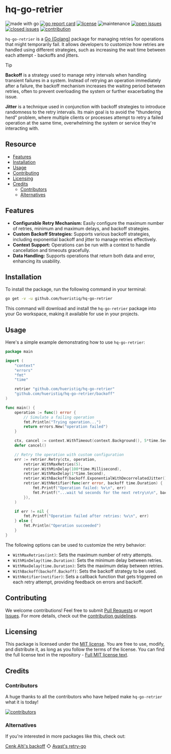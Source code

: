 # hq-go-retrier

![made with go](https://img.shields.io/badge/made%20with-Go-1E90FF.svg) [![go report card](https://goreportcard.com/badge/github.com/hueristiq/xsubfind3r)](https://goreportcard.com/report/github.com/hueristiq/hq-go-retrier) [![license](https://img.shields.io/badge/license-MIT-gray.svg?color=1E90FF)](https://github.com/hueristiq/hq-go-retrier/blob/master/LICENSE) ![maintenance](https://img.shields.io/badge/maintained%3F-yes-1E90FF.svg) [![open issues](https://img.shields.io/github/issues-raw/hueristiq/hq-go-retrier.svg?style=flat&color=1E90FF)](https://github.com/hueristiq/hq-go-retrier/issues?q=is:issue+is:open) [![closed issues](https://img.shields.io/github/issues-closed-raw/hueristiq/hq-go-retrier.svg?style=flat&color=1E90FF)](https://github.com/hueristiq/hq-go-retrier/issues?q=is:issue+is:closed) [![contribution](https://img.shields.io/badge/contributions-welcome-1E90FF.svg)](https://github.com/hueristiq/hq-go-retrier/blob/master/CONTRIBUTING.md)

`hq-go-retrier` is a [Go (Golang)](http://golang.org/) package for managing retries for operations that might temporarily fail. It allows developers to customize how retries are handled using different strategies, such as increasing the wait time between each attempt - backoffs and jitters.

> [!TIP]
> **Backoff** is a strategy used to manage retry intervals when handling transient failures in a system. Instead of retrying an operation immediately after a failure, the backoff mechanism increases the waiting period between retries, often to prevent overloading the system or further exacerbating the issue.
>
> **Jitter** is a technique used in conjunction with backoff strategies to introduce randomness to the retry intervals. Its main goal is to avoid the "thundering herd" problem, where multiple clients or processes attempt to retry a failed operation at the same time, overwhelming the system or service they're interacting with.

## Resource

* [Features](#features)
* [Installation](#installation)
* [Usage](#usage)
* [Contributing](#contributing)
* [Licensing](#licensing)
* [Credits](#credits)
	* [Contributors](#contributors)
	* [Alternatives](#alternatives)

## Features

* **Configurable Retry Mechanism:** Easily configure the maximum number of retries, minimum and maximum delays, and backoff strategies.
* **Custom Backoff Strategies:** Supports various backoff strategies, including exponential backoff and jitter to manage retries effectively.
* **Context Support:** Operations can be run with a context to handle cancellation and timeouts gracefully.
* **Data Handling:** Supports operations that return both data and error, enhancing its usability.

## Installation

To install the package, run the following command in your terminal:

```bash
go get -v -u github.com/hueristiq/hq-go-retrier
```

This command will download and install the `hq-go-retrier` package into your Go workspace, making it available for use in your projects.

## Usage

Here's a simple example demonstrating how to use `hq-go-retrier`:

```go
package main

import (
	"context"
	"errors"
	"fmt"
	"time"

	retrier "github.com/hueristiq/hq-go-retrier"
	"github.com/hueristiq/hq-go-retrier/backoff"
)

func main() {
	operation := func() error {
		// Simulate a failing operation
		fmt.Println("Trying operation...")
		return errors.New("operation failed")
	}

	ctx, cancel := context.WithTimeout(context.Background(), 5*time.Second)
	defer cancel()

	// Retry the operation with custom configuration
	err := retrier.Retry(ctx, operation,
		retrier.WithMaxRetries(5),
		retrier.WithMinDelay(100*time.Millisecond),
		retrier.WithMaxDelay(1*time.Second),
		retrier.WithBackoff(backoff.ExponentialWithDecorrelatedJitter()),
		retrier.WithNotifier(func(err error, backoff time.Duration) {
			fmt.Printf("Operation failed: %v\n", err)
			fmt.Printf("...wait %d seconds for the next retry\n\n", backoff)
		}),
	)

	if err != nil {
		fmt.Printf("Operation failed after retries: %v\n", err)
	} else {
		fmt.Println("Operation succeeded")
	}
}
```

The following options can be used to customize the retry behavior:

* `WithMaxRetries(int)`: Sets the maximum number of retry attempts.
* `WithMinDelay(time.Duration)`: Sets the minimum delay between retries.
* `WithMaxDelay(time.Duration)`: Sets the maximum delay between retries.
* `WithBackoff(backoff.Backoff)`: Sets the backoff strategy to be used.
* `WithNotifier(notifier)`: Sets a callback function that gets triggered on each retry attempt, providing feedback on errors and backoff.

## Contributing

We welcome contributions! Feel free to submit [Pull Requests](https://github.com/hueristiq/hq-go-retrier/pulls) or report [Issues](https://github.com/hueristiq/hq-go-retrier/issues). For more details, check out the [contribution guidelines](https://github.com/hueristiq/hq-go-retrier/blob/master/CONTRIBUTING.md).

## Licensing

This package is licensed under the [MIT license](https://opensource.org/license/mit). You are free to use, modify, and distribute it, as long as you follow the terms of the license. You can find the full license text in the repository - [Full MIT license text](https://github.com/hueristiq/hq-go-retrier/blob/master/LICENSE).

## Credits

### Contributors

A huge thanks to all the contributors who have helped make `hq-go-retrier` what it is today!

[![contributors](https://contrib.rocks/image?repo=hueristiq/hq-go-retrier&max=500)](https://github.com/hueristiq/hq-go-retrier/graphs/contributors)

### Alternatives

If you're interested in more packages like this, check out:

[Cenk Alti's backoff](https://github.com/cenkalti/backoff) ◇ [Avast's retry-go](https://github.com/avast/retry-go)